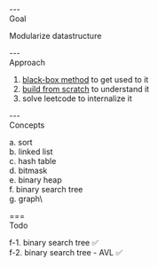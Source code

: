 ---\
Goal


Modularize datastructure




---\
Approach


1. [black-box method](https://www.youtube.com/watch?v=RDzsrmMl48I&ab_channel=ColinGalen) to get used to it
2. [build from scratch](https://www.youtube.com/watch?v=fQeqsn7JJWA&ab_channel=vexe) to understand it
3. solve leetcode to internalize it



---\
Concepts


a. sort\
b. linked list\
c. hash table\
d. bitmask\
e. binary heap\
f. binary search tree\
g. graph\



===\
Todo


f-1. binary search tree :white_check_mark:\
f-2. binary search tree - AVL :white_check_mark:
